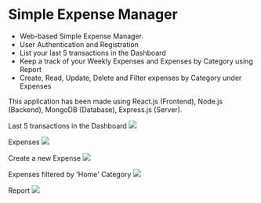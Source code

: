 # Simple Expense Manager

- Web-based Simple Expense Manager. 
- User Authentication and Registration
- List your last 5 transactions in the Dashboard
- Keep a track of your Weekly Expenses and Expenses by Category using Report 
- Create, Read, Update, Delete and Filter expenses by Category under Expenses

This application has been made using React.js (Frontend), Node.js (Backend), MongoDB (Database), Express.js (Server).

Last 5 transactions in the Dashboard
<img src = "https://github.com/hope-scotch/nymble-demo/tree/main/res/ss-2-dashboard.PNG">

Expenses
<img src = "https://github.com/hope-scotch/nymble-demo/tree/main/res/ss-1.PNG">

Create a new Expense
<img src = "https://github.com/hope-scotch/nymble-demo/tree/main/res/ss-4-create.PNG">

Expenses filtered by 'Home' Category
<img src = "https://github.com/hope-scotch/nymble-demo/tree/main/res/ss-3-filter.PNG">

Report
<img src = "https://github.com/hope-scotch/nymble-demo/tree/main/res/ss-1-report.PNG">


